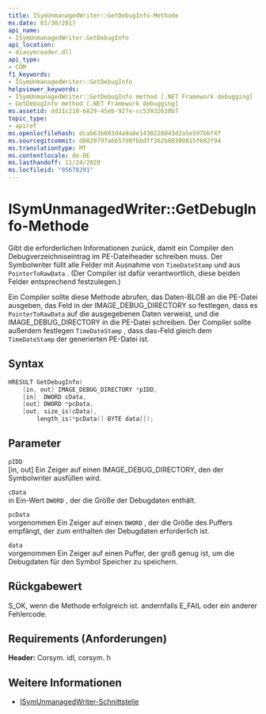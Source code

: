 ```yaml
---
title: ISymUnmanagedWriter::GetDebugInfo-Methode
ms.date: 03/30/2017
api_name:
- ISymUnmanagedWriter.GetDebugInfo
api_location:
- diasymreader.dll
api_type:
- COM
f1_keywords:
- ISymUnmanagedWriter::GetDebugInfo
helpviewer_keywords:
- ISymUnmanagedWriter::GetDebugInfo method [.NET Framework debugging]
- GetDebugInfo method [.NET Framework debugging]
ms.assetid: dd31c210-6829-45eb-927e-cc53932638b7
topic_type:
- apiref
ms.openlocfilehash: dcab63b603d4a9a8e1430228043d2a5e597bbf4f
ms.sourcegitcommit: d8020797a6657d0fbbdff362b80300815f682f94
ms.translationtype: MT
ms.contentlocale: de-DE
ms.lasthandoff: 11/24/2020
ms.locfileid: "95678291"
---
```

# <a name="isymunmanagedwritergetdebuginfo-method"></a>ISymUnmanagedWriter::GetDebugInfo-Methode

Gibt die erforderlichen Informationen zurück, damit ein Compiler den Debugverzeichniseintrag im PE-Dateiheader schreiben muss. Der Symbolwriter füllt alle Felder mit Ausnahme von `TimeDateStamp` und aus `PointerToRawData` . (Der Compiler ist dafür verantwortlich, diese beiden Felder entsprechend festzulegen.)  
  
 Ein Compiler sollte diese Methode abrufen, das Daten-BLOB an die PE-Datei ausgeben, das Feld in der IMAGE_DEBUG_DIRECTORY so festlegen, dass es `PointerToRawData` auf die ausgegebenen Daten verweist, und die IMAGE_DEBUG_DIRECTORY in die PE-Datei schreiben. Der Compiler sollte außerdem festlegen `TimeDateStamp` , dass das-Feld gleich dem `TimeDateStamp` der generierten PE-Datei ist.  
  
## <a name="syntax"></a>Syntax  
  
```cpp  
HRESULT GetDebugInfo(  
    [in, out] IMAGE_DEBUG_DIRECTORY *pIDD,  
    [in]  DWORD cData,  
    [out] DWORD *pcData,  
    [out, size_is(cData),  
        length_is(*pcData)] BYTE data[]);  
```  
  
## <a name="parameters"></a>Parameter  

 `pIDD`  
 [in, out] Ein Zeiger auf einen IMAGE_DEBUG_DIRECTORY, den der Symbolwriter ausfüllen wird.  
  
 `cData`  
 in Ein-Wert `DWORD` , der die Größe der Debugdaten enthält.  
  
 `pcData`  
 vorgenommen Ein Zeiger auf einen `DWORD` , der die Größe des Puffers empfängt, der zum enthalten der Debugdaten erforderlich ist.  
  
 `data`  
 vorgenommen Ein Zeiger auf einen Puffer, der groß genug ist, um die Debugdaten für den Symbol Speicher zu speichern.  
  
## <a name="return-value"></a>Rückgabewert  

 S_OK, wenn die Methode erfolgreich ist. andernfalls E_FAIL oder ein anderer Fehlercode.  
  
## <a name="requirements"></a>Requirements (Anforderungen)  

 **Header:** Corsym. idl, corsym. h  
  
## <a name="see-also"></a>Weitere Informationen

- [ISymUnmanagedWriter-Schnittstelle](isymunmanagedwriter-interface.md)
